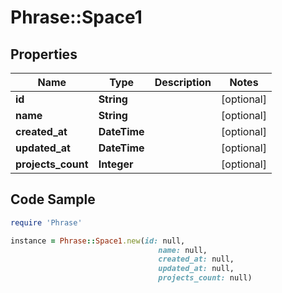 # Phrase::Space1

## Properties

Name | Type | Description | Notes
------------ | ------------- | ------------- | -------------
**id** | **String** |  | [optional] 
**name** | **String** |  | [optional] 
**created_at** | **DateTime** |  | [optional] 
**updated_at** | **DateTime** |  | [optional] 
**projects_count** | **Integer** |  | [optional] 

## Code Sample

```ruby
require 'Phrase'

instance = Phrase::Space1.new(id: null,
                                 name: null,
                                 created_at: null,
                                 updated_at: null,
                                 projects_count: null)
```



